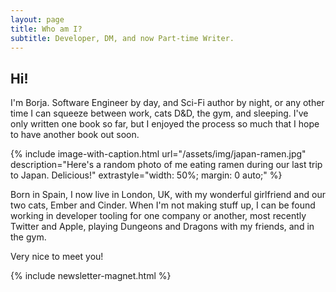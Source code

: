 ```yaml
---
layout: page
title: Who am I?
subtitle: Developer, DM, and now Part-time Writer.
---
```


## Hi!

I'm Borja. Software Engineer by day, and Sci-Fi author by night, or any other time I can squeeze between work, cats D&D, the gym, and sleeping.
I've only written one book so far, but I enjoyed the process so much that I hope to have another book out soon.

{% include image-with-caption.html url="/assets/img/japan-ramen.jpg" description="Here's a random photo of me eating ramen during our last trip to Japan. Delicious!" extrastyle="width: 50%; margin: 0 auto;" %}

Born in Spain, I now live in London, UK, with my wonderful girlfriend and our two cats, Ember and Cinder.
When I'm not making stuff up, I can be found working in developer tooling for one company or another, most recently Twitter and Apple, playing Dungeons and Dragons with my friends, and in the gym.

Very nice to meet you!

{% include newsletter-magnet.html %}

